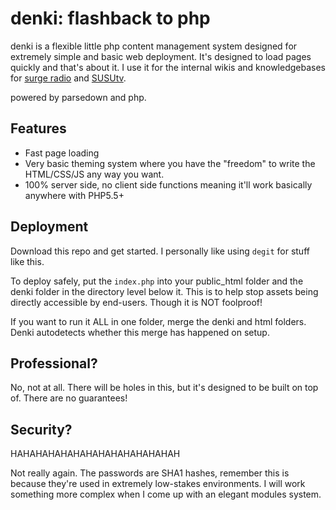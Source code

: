 # denki: flashback to php

denki is a flexible little php content management system designed for extremely simple and basic web deployment. It's designed to load pages quickly and that's about it. I use it for the internal wikis and knowledgebases for [surge radio](http//surgeradio.co.uk) and [SUSUtv](http://susu.tv).

powered by parsedown and php.

## Features

* Fast page loading
* Very basic theming system where you have the "freedom" to write the HTML/CSS/JS any way you want.
* 100% server side, no client side functions meaning it'll work basically anywhere with PHP5.5+

## Deployment

Download this repo and get started. I personally like using `degit` for stuff like this.

To deploy safely, put the `index.php` into your public_html folder and the denki folder in the directory level below it. This is to help stop assets being directly accessible by end-users. Though it is NOT foolproof!

If you want to run it ALL in one folder, merge the denki and html folders. Denki autodetects whether this merge has happened on setup.

## Professional?

No, not at all. There will be holes in this, but it's designed to be built on top of. There are no guarantees!

## Security?

HAHAHAHAHAHAHAHAHAHAHAHAHAH

Not really again. The passwords are SHA1 hashes, remember this is because they're used in extremely low-stakes environments. I will work something more complex when I come up with an elegant modules system.